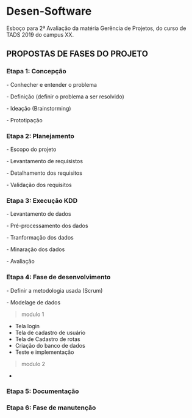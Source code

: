 # Desen-Software
Esboço para 2ª Avaliação da matéria Gerência de Projetos, do curso de TADS 2019 do campus XX.

<h2> PROPOSTAS DE FASES DO PROJETO </h2>
<h3>Etapa 1: Concepção</h3>
<p>- Conhecher e entender o problema</p>
<p>- Definição (definir o problema a ser resolvido)</p>
<p>- Ideação (Brainstorming)</p>
<p>- Prototipação</p>

<h3>Etapa 2: Planejamento</h3>
<p>- Escopo do projeto</p>
<p>- Levantamento de requisistos</p>
<p>- Detalhamento dos requisitos</p>
<p>- Validação dos requisitos</p>

<h3>Etapa 3: Execução KDD</h3>
<p>- Levantamento de dados</p>
<p>- Pré-processamento dos dados</p>
<p>- Tranformação dos dados</p>
<p>- Minaração dos dados</p>
<p>- Avaliação</p>

<h3>Etapa 4: Fase de desenvolvimento</h3>
<p>- Definir a metodologia usada (Scrum)</p>
<p>- Modelage de dados</p>

> modulo 1
- Tela login
- Tela de cadastro de usuário
- Tela de Cadastro de rotas
- Criação do banco de dados
- Teste e implementação

> modulo 2
- 

<h3>Etapa 5: Documentação</h3>

<h3>Etapa 6: Fase de manutenção</h3>


